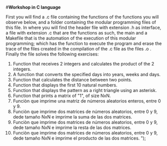 #**Workshop in C language**

 First you will find a .c file containing the functions of the functions you will observe below, and a folder containing the modular programming files of this file. In where you will find the header file with extension .h as interface, a file with extension .c that are the functions as such, the main and a Makefile that is the automation of the execution of this modular programming; which has the function to execute the program and erase the trace of the files created in the compilation of the .c file as the files .o . Finally the file solves the following exercises:
 
1. Function that receives 2 integers and calculates the product of the 2 integers.
2. A function that converts the specified days into years, weeks and days.
3. Function that calculates the distance between two points.
4. Function that displays the first 10 natural numbers.
5. Function that displays the pattern as a right triangle using an asterisk.
6. Function that prints a matrix of "1", of size NxN.
7. Funciòn que imprime una matriz de números aleatorios enteros, entre 0 y 9.
8. Funciòn que imprime dos matrices de números aleatorios, entre 0 y 9, dede tamaño NxN e imprime la suma de las dos matrices. 
9. Funciòn que imprime dos matrices de números aleatorios, entre 0 y 9,  dede tamaño NxN e imprime la resta de las dos matrices. 
10. Funciòn que imprime dos matrices de números aleatorios, entre 0 y 9, dede tamaño NxN e imprime el producto de las dos matrices. ");
	  

